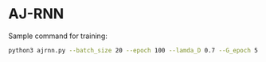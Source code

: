 # AJ-RNN

Sample command for training:

```bash
python3 ajrnn.py --batch_size 20 --epoch 100 --lamda_D 0.7 --G_epoch 5 --train_data_filename dataset/CBF/CBF_TRAIN --test_data_filename dataset/CBF/CBF_TEST --hidden_size 30
```
